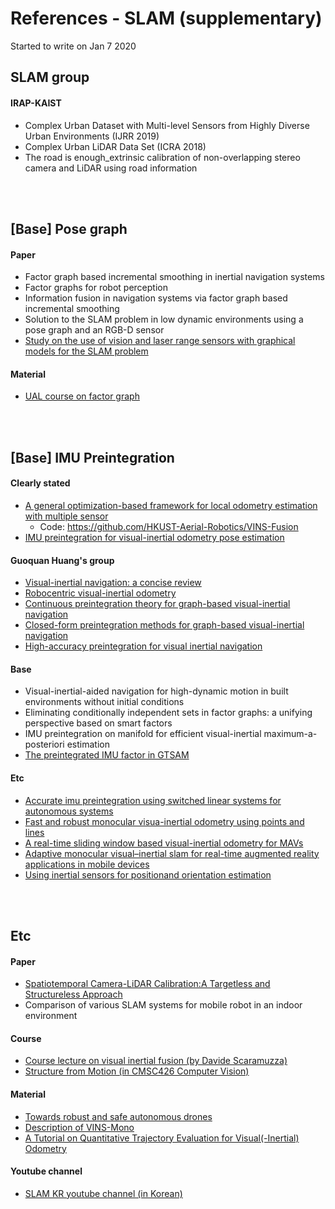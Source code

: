 # References - SLAM (supplementary)

Started to write on Jan 7 2020


<!-- 
######################################################################################################################################################
######################################################################################################################################################
-->
## SLAM group

#### IRAP-KAIST
- Complex Urban Dataset with Multi-level Sensors from Highly Diverse Urban Environments (IJRR 2019)
- Complex Urban LiDAR Data Set (ICRA 2018)
- The road is enough_extrinsic calibration of non-overlapping stereo camera and LiDAR using road information
<br/>
<br/>



<!-- 
######################################################################################################################################################
######################################################################################################################################################
-->
## [Base] Pose graph

#### Paper
- Factor graph based incremental smoothing in inertial navigation systems
- Factor graphs for robot perception
- Information fusion in navigation systems via factor graph based incremental smoothing
- Solution to the SLAM problem in low dynamic environments using a pose graph and an RGB-D sensor
- [Study on the use of vision and laser range sensors with graphical models for the SLAM problem](https://tel.archives-ouvertes.fr/tel-01676275v2/document)

#### Material
- [UAL course on factor graph](https://github.com/jlblancoc/2020-ual-factor-graphs-course)
<br/>
<br/>



<!-- 
######################################################################################################################################################
######################################################################################################################################################
-->
## [Base] IMU Preintegration

#### Clearly stated
- [A general optimization-based framework for local odometry estimation with multiple sensor](https://arxiv.org/abs/1901.03638)
  - Code: https://github.com/HKUST-Aerial-Robotics/VINS-Fusion
  <!-- Clearly, stating that 'Within two time instants, t-1 and t, the preintegration produces relative position, velocity and rotation'. -->
- [IMU preintegration for visual-inertial odometry pose estimation](https://www.semanticscholar.org/paper/IMU-Preintegration-for-Visual-Inertial-Odometry-Liu-Su/23845719d3325763b886ffdba7ac2bdeb2790483)
  
#### Guoquan Huang's group
- [Visual-inertial navigation: a concise review](https://arxiv.org/pdf/1906.02650.pdf)
- [Robocentric visual-inertial odometry](https://arxiv.org/pdf/1805.04031.pdf)
- [Continuous preintegration theory for graph-based visual-inertial navigation](https://arxiv.org/pdf/1805.02774.pdf)
- [Closed-form preintegration methods for graph-based visual-inertial navigation](https://arxiv.org/pdf/1805.02774.pdf)
- [High-accuracy preintegration for visual inertial navigation](http://udel.edu/~ghuang/papers/tr_hapi.pdf)

#### Base
- Visual-inertial-aided navigation for high-dynamic motion in built environments without initial conditions
- Eliminating conditionally independent sets in factor graphs: a unifying perspective based on smart factors
- IMU preintegration on manifold for efficient visual-inertial maximum-a-posteriori estimation
- [The preintegrated IMU factor in GTSAM](https://gtsam.org/notes/IMU-Factor.html)

#### Etc
- [Accurate imu preintegration using switched linear systems for autonomous systems](https://arxiv.org/pdf/1907.08434.pdf)
- [Fast and robust monocular visua-inertial odometry using points and lines](https://www.researchgate.net/publication/336693512_Fast_and_Robust_Monocular_Visua-Inertial_Odometry_Using_Points_and_Lines)
- [A real-time sliding window based visual-inertial odometry for MAVs](https://ieeexplore.ieee.org/document/8931626)
- [Adaptive monocular visual–inertial slam for real-time augmented reality applications in mobile devices](https://www.mdpi.com/1424-8220/17/11/2567)
- [Using inertial sensors for positionand orientation estimation](https://arxiv.org/pdf/1704.06053.pdf)
<br/>
<br/>



<!-- 
######################################################################################################################################################
######################################################################################################################################################
-->
## Etc
<!--
#### Etc
-->
#### Paper
- [Spatiotemporal Camera-LiDAR Calibration:A Targetless and Structureless Approach](https://arxiv.org/abs/2001.06175?fbclid=IwAR2alEbmlpDjdJ7HIrBn-046y7jsfKkMifauZV6YQnZ42QoPQIZD5pXo73w)
- Comparison of various SLAM systems for mobile robot in an indoor environment

#### Course
- [Course lecture on visual inertial fusion (by Davide Scaramuzza)](http://rpg.ifi.uzh.ch/docs/teaching/2019/13_visual_inertial_fusion.pdf)
- [Structure from Motion (in CMSC426 Computer Vision)](https://cmsc426.github.io/gtsam/)

#### Material
- [Towards robust and safe autonomous drones](https://www.slideshare.net/SERENEWorkshop/towards-robust-and-safe-autonomous-drones)
- [Description of VINS-Mono](https://alexanderhmw.blog/2018/04/24/vins-mono-a-robust-and-versatile-monocular-visual-inertial-state-estimator-3/)
- [A Tutorial on Quantitative Trajectory Evaluation for Visual(-Inertial) Odometry](https://github.com/uzh-rpg/rpg_trajectory_evaluation)

#### Youtube channel
- [SLAM KR youtube channel (in Korean)](https://www.youtube.com/channel/UCXvT7auo7xUd7v0B2pmvwIA)

